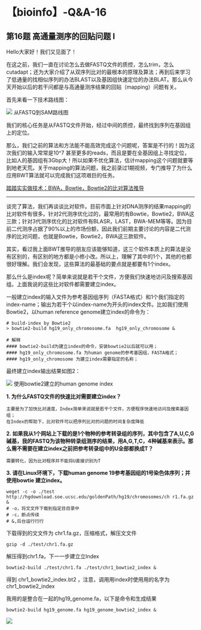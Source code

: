 # 【bioinfo】-Q&A-16

## 第16题 高通量测序的回贴问题 I
Hello大家好！我们又见面了！

在这之前，我们一直在讨论怎么去做FASTQ文件的质控，怎么trim，怎么cutadapt；还为大家介绍了从双序列比对的最根本的原理及算法；再到后来学习了低通量的找相似序列的办法BLAST以及基因组快速定位的办法BLAT。那么从今天开始以后的若干问都是与高通量测序结果的回贴（mapping）问题有关。

首先来看一下技术路线图：

![](../../../../../Desktop/md/【bioinfo】-Q-A-16/1.jpg)
从FASTQ到SAM路线图

我们的核心任务是从FASTQ文件开始，经过中间的质控，最终找到序列在基因组上的定位。

那么，我们之前的算法和方法能不能高效完成这个问题呢，答案是不行的！因为这次我们的输入常常是10^7 甚至更多的reads，而且是要在全基因组上寻找定位，比如人的基因组有3Gbp大！所以如果不优化算法，估计mapping这个问题就要等到地老天荒。关于mapping的算法问题，我之前录过1期视频，专门推导了为什么应用BWT算法就可以完成我们这项艰巨的任务。

[踏踏实实做技术：BWA，Bowtie，Bowtie2的比对算法推导](https://zhuanlan.zhihu.com/p/30485711)

---

谈完了算法，我们再谈谈比对软件。目前市面上针对DNA测序的结果mapping的比对软件有很多。针对2代测序优化过的，最常用的有Bowtie，Bowtie2，BWA这三款；针对3代测序优化的比对软件有BLASR，LAST，BWA-MEM等等。因为目前二代测序占据了90%以上的市场份额，因此我们前期主要讨论的内容是二代测序的比对问题，也就是Bowtie，Bowtie2，BWA这三款软件。

其实，看过我上面BWT推导的朋友应该能够知道，这三个软件本质上的算法是没有区别的，有区别的地方都是小修小改。所以上，理解了其中的1个，其他的也都很好理解。我们会发现，这些算法的最基础的要点就是都要有1个index。

那么什么是index呢？简单来说就是若干个文件，方便我们快速地访问及搜索基因组。上面我说的这些比对软件都需要建立index。

一般建立index的输入文件为参考基因组序列（FASTA格式）和1个我们指定的index-name；输出为若干个以index-name为开头的index文件。比如我们使用Bowtie2，以human reference genome建立index的命令为：
```
# build-index by Bowtie2
> bowtie2-build hg19_only_chromosome.fa  hg19_only_chromosome &

# 解释
#### bowtie2-build为建立index的命令，安装bowtie2以后就可以用；
#### hg19_only_chromosome.fa 为human genome的参考基因组，FASTA格式；
#### hg19_only_chromosome 为建立index需要指定的名称；
```
最终建立index输出结果如图2：

![](../../../../../Desktop/md/【bioinfo】-Q-A-16/2.jpg)
使用bowtie2建立的human genome index

**1. 为什么FASTQ文件的快速比对需要建立index？**
```
主要是为了加快比对速度，Index简单来说就是若干个文件，方便程序快速地访问及搜索基因组；
在Index的帮助下，比对软件可以把序列比对的问题的时间复杂度降低
```
**2. 如果我从1个网站上下载的是1个物种的参考转录组的序列，其中包含了A,U,C,G碱基，我的FASTQ为该物种转录组测序的结果，用A,G,T,C，4种碱基来表示。那么需不需要在建立index之前把参考转录组中的U全部都换成T？**
```
需要转化，因为比对程序并不能将U直接识别为T
```
**3. 请在Linux环境下，下载human genome 19参考基因组的1号染色体序列；并使用bowtie 建立index。**
```
weget -c -o ./test http://hgdownload.soe.ucsc.edu/goldenPath/hg19/chromosomes/ch r1.fa.gz &
# -o，将⽂文件下载到指定⽬目录中
# -c，断点传续
# &,后台运⾏行行
```
下载得到的⽂文件为 chr1.fa.gz，压缩格式，解压⽂文件
```
gzip -d ./test/chr1.fa.gz
```
解压得到chr1.fa，下⼀一步建⽴立Index
```
bowtie2-build ./test/chr1.fa ./test/chr1_bowtie2_index &
```
得到 chr1_bowtie2_index.bt2 ，注意，调⽤用index时使⽤用的名字为 chr1_bowtie2_index

我用的是整合在一起的hg19_genome.fa，以下是命令和生成结果
```
bowtie2-build hg19_genome.fa hg19_genome_bowtie2_index &
```
![](../../../../../Desktop/md/【bioinfo】-Q-A-16/3.png)

